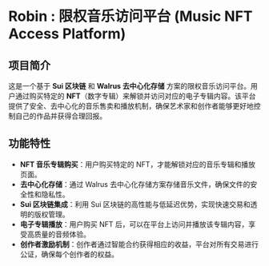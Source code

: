 # Robin : 限权音乐访问平台 (Music NFT Access Platform)

## 项目简介

这是一个基于 **Sui 区块链** 和 **Walrus 去中心化存储** 方案的限权音乐访问平台。用户通过购买特定的 **NFT**（数字专辑）来解锁并访问对应的电子专辑内容。该平台提供了安全、去中心化的音乐售卖和播放机制，确保艺术家和创作者能够更好地控制自己的作品并获得合理回报。

## 功能特性

- **NFT 音乐专辑购买**：用户购买特定的 NFT，才能解锁对应的音乐专辑和播放页面。
- **去中心化存储**：通过 Walrus 去中心化存储方案存储音乐文件，确保文件的安全性和隐私性。
- **Sui 区块链集成**：利用 Sui 区块链的高性能与低延迟优势，实现快速交易和透明的版权管理。
- **电子专辑播放**：用户购买 NFT 后，可以在平台上访问并播放该专辑内容，享受高质量的音频体验。
- **创作者激励机制**：创作者通过智能合约获得相应的收益，平台对所有交易进行公证，确保每个创作者的权益。
